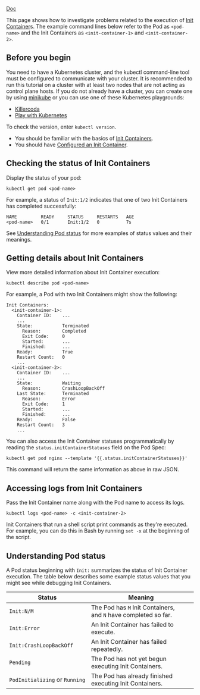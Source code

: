 [Doc](https://kubernetes.io/docs/tasks/debug/debug-application/debug-init-containers/)

This page shows how to investigate problems related to the execution of [Init Container](Init%20Container.md)s. The example command lines below refer to the Pod as `<pod-name>` and the Init Containers as `<init-container-1>` and `<init-container-2>`.

## Before you begin[](https://kubernetes.io/docs/tasks/debug/debug-application/debug-init-containers/#before-you-begin)

You need to have a Kubernetes cluster, and the kubectl command-line tool must be configured to communicate with your cluster. It is recommended to run this tutorial on a cluster with at least two nodes that are not acting as control plane hosts. If you do not already have a cluster, you can create one by using [minikube](https://minikube.sigs.k8s.io/docs/tutorials/multi_node/) or you can use one of these Kubernetes playgrounds:

- [Killercoda](https://killercoda.com/playgrounds/scenario/kubernetes)
- [Play with Kubernetes](https://labs.play-with-k8s.com/)

To check the version, enter `kubectl version`.

- You should be familiar with the basics of [Init Containers](https://kubernetes.io/docs/concepts/workloads/pods/init-containers/).
- You should have [Configured an Init Container](https://kubernetes.io/docs/tasks/configure-pod-container/configure-pod-initialization/#create-a-pod-that-has-an-init-container).

## Checking the status of Init Containers[](https://kubernetes.io/docs/tasks/debug/debug-application/debug-init-containers/#checking-the-status-of-init-containers)

Display the status of your pod:

```shell
kubectl get pod <pod-name>
```

For example, a status of `Init:1/2` indicates that one of two Init Containers has completed successfully:

```
NAME         READY     STATUS     RESTARTS   AGE
<pod-name>   0/1       Init:1/2   0          7s
```

See [Understanding Pod status](https://kubernetes.io/docs/tasks/debug/debug-application/debug-init-containers/#understanding-pod-status) for more examples of status values and their meanings.

## Getting details about Init Containers[](https://kubernetes.io/docs/tasks/debug/debug-application/debug-init-containers/#getting-details-about-init-containers)

View more detailed information about Init Container execution:

```shell
kubectl describe pod <pod-name>
```

For example, a Pod with two Init Containers might show the following:

```
Init Containers:
  <init-container-1>:
    Container ID:    ...
    ...
    State:           Terminated
      Reason:        Completed
      Exit Code:     0
      Started:       ...
      Finished:      ...
    Ready:           True
    Restart Count:   0
    ...
  <init-container-2>:
    Container ID:    ...
    ...
    State:           Waiting
      Reason:        CrashLoopBackOff
    Last State:      Terminated
      Reason:        Error
      Exit Code:     1
      Started:       ...
      Finished:      ...
    Ready:           False
    Restart Count:   3
    ...
```

You can also access the Init Container statuses programmatically by reading the `status.initContainerStatuses` field on the Pod Spec:

```shell
kubectl get pod nginx --template '{{.status.initContainerStatuses}}'
```

This command will return the same information as above in raw JSON.

## Accessing logs from Init Containers[](https://kubernetes.io/docs/tasks/debug/debug-application/debug-init-containers/#accessing-logs-from-init-containers)

Pass the Init Container name along with the Pod name to access its logs.

```shell
kubectl logs <pod-name> -c <init-container-2>
```

Init Containers that run a shell script print commands as they're executed. For example, you can do this in Bash by running `set -x` at the beginning of the script.

## Understanding Pod status[](https://kubernetes.io/docs/tasks/debug/debug-application/debug-init-containers/#understanding-pod-status)

A Pod status beginning with `Init:` summarizes the status of Init Container execution. The table below describes some example status values that you might see while debugging Init Containers.

|Status|Meaning|
|---|---|
|`Init:N/M`|The Pod has `M` Init Containers, and `N` have completed so far.|
|`Init:Error`|An Init Container has failed to execute.|
|`Init:CrashLoopBackOff`|An Init Container has failed repeatedly.|
|`Pending`|The Pod has not yet begun executing Init Containers.|
|`PodInitializing` or `Running`|The Pod has already finished executing Init Containers.|